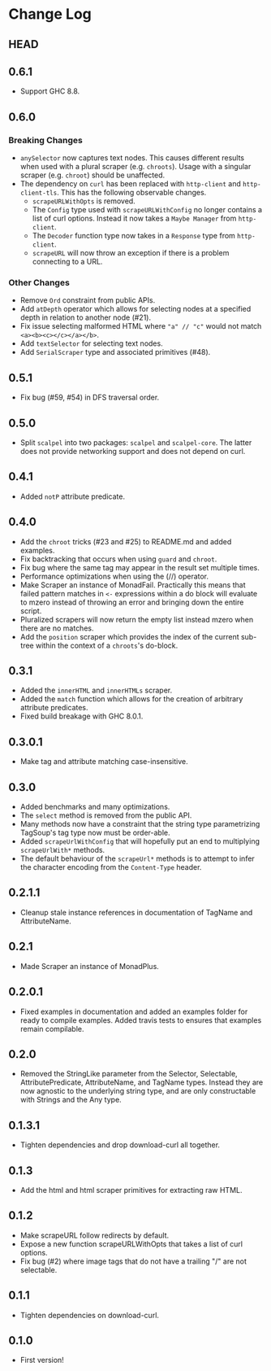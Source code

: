 # Change Log

## HEAD

## 0.6.1

- Support GHC 8.8.

## 0.6.0

### Breaking Changes

- `anySelector` now captures text nodes. This causes different results when used
  with a plural scraper (e.g. `chroots`). Usage with a singular scraper (e.g.
  `chroot`) should be unaffected.
- The dependency on `curl` has been replaced with `http-client` and
  `http-client-tls`. This has the following observable changes.
  - `scrapeURLWithOpts` is removed.
  - The `Config` type used with `scrapeURLWithConfig` no longer contains a list
    of curl options. Instead it now takes a `Maybe Manager` from `http-client`.
  - The `Decoder` function type now takes in a `Response` type from
    `http-client`.
  - `scrapeURL` will now throw an exception if there is a problem connecting to
     a URL.

### Other Changes

- Remove `Ord` constraint from public APIs.
- Add `atDepth` operator which allows for selecting nodes at a specified depth
  in relation to another node (#21).
- Fix issue selecting malformed HTML where `"a" // "c"` would not match
  `<a><b><c></c></a></b>`.
- Add `textSelector` for selecting text nodes.
- Add `SerialScraper` type and associated primitives (#48).

## 0.5.1

- Fix bug (#59, #54) in DFS traversal order.

## 0.5.0

- Split `scalpel` into two packages: `scalpel` and `scalpel-core`. The latter
  does not provide networking support and does not depend on curl.

## 0.4.1

- Added `notP` attribute predicate.

## 0.4.0

- Add the `chroot` tricks (#23 and #25) to README.md and added examples.
- Fix backtracking that occurs when using `guard` and `chroot`.
- Fix bug where the same tag may appear in the result set multiple times.
- Performance optimizations when using the (//) operator.
- Make Scraper an instance of MonadFail. Practically this means that failed
  pattern matches in `<-` expressions within a do block will evaluate to mzero
  instead of throwing an error and bringing down the entire script.
- Pluralized scrapers will now return the empty list instead mzero when there
  are no matches.
- Add the `position` scraper which provides the index of the current sub-tree
  within the context of a `chroots`'s do-block.

## 0.3.1

- Added the `innerHTML` and `innerHTMLs` scraper.
- Added the `match` function which allows for the creation of arbitrary
  attribute predicates.
- Fixed build breakage with GHC 8.0.1.

## 0.3.0.1

- Make tag and attribute matching case-insensitive.

## 0.3.0

- Added benchmarks and many optimizations.
- The `select` method is removed from the public API.
- Many methods now have a constraint that the string type parametrizing
  TagSoup's tag type now must be order-able.
- Added `scrapeUrlWithConfig` that will hopefully put an end to multiplying
  `scrapeUrlWith*` methods.
- The default behaviour of the `scrapeUrl*` methods is to attempt to infer the
  character encoding from the `Content-Type` header.

## 0.2.1.1

- Cleanup stale instance references in documentation of TagName and
  AttributeName.

## 0.2.1

- Made Scraper an instance of MonadPlus.

## 0.2.0.1

- Fixed examples in documentation and added an examples folder for ready to
  compile examples. Added travis tests to ensures that examples remain
  compilable.

## 0.2.0

- Removed the StringLike parameter from the Selector, Selectable,
  AttributePredicate, AttributeName, and TagName types. Instead they are now
  agnostic to the underlying string type, and are only constructable with
  Strings and the Any type.

## 0.1.3.1

- Tighten dependencies and drop download-curl all together.

## 0.1.3

- Add the html and html scraper primitives for extracting raw HTML.

## 0.1.2

- Make scrapeURL follow redirects by default.
- Expose a new function scrapeURLWithOpts that takes a list of curl options.
- Fix bug (#2) where image tags that do not have a trailing "/" are not
  selectable.

## 0.1.1

- Tighten dependencies on download-curl.

## 0.1.0

- First version!
